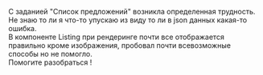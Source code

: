 С заданией "Список предложений" возникла определенная трудность.  
Не знаю то ли я что-то упускаю из виду то ли в json данных какая-то ошибка.  
В компоненте Listing при рендеринге почти все отображается правильно кроме изображения, пробовал почти всевозможные способы но не помогло.  
Помогите разобраться !
